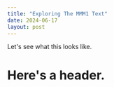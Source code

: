 ```yaml
---
title: "Exploring The MMM1 Text"
date: 2024-06-17
layout: post
---
```

Let's see what this looks like.

# Here's a header.
